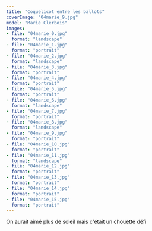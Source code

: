```yaml
---
title: "Coquelicot entre les ballots"
coverImage: "04marie_9.jpg"
model: "Marie Clerbois"
images:
- file: "04marie_0.jpg"
  format: "landscape"
- file: "04marie_1.jpg"
  format: "portrait"
- file: "04marie_2.jpg"
  format: "landscape"
- file: "04marie_3.jpg"
  format: "portrait"
- file: "04marie_4.jpg"
  format: "portrait"
- file: "04marie_5.jpg"
  format: "portrait"
- file: "04marie_6.jpg"
  format: "landscape"
- file: "04marie_7.jpg"
  format: "portrait"
- file: "04marie_8.jpg"
  format: "landscape"
- file: "04marie_9.jpg"
  format: "portrait"
- file: "04marie_10.jpg"
  format: "portrait"
- file: "04marie_11.jpg"
  format: "landscape"
- file: "04marie_12.jpg"
  format: "portrait"
- file: "04marie_13.jpg"
  format: "portrait"
- file: "04marie_14.jpg"
  format: "portrait"
- file: "04marie_15.jpg"
  format: "portrait"
---
```


On aurait aimé plus de soleil mais c'était un chouette défi